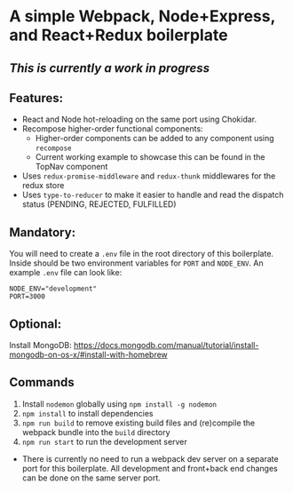 # A simple Webpack, Node+Express, and React+Redux boilerplate
## *This is currently a work in progress*

## Features:
* React and Node hot-reloading on the same port using Chokidar.
* Recompose higher-order functional components:
  * Higher-order components can be added to any component using `recompose`
  * Current working example to showcase this can be found in the TopNav component
* Uses `redux-promise-middleware` and `redux-thunk` middlewares for the redux store
* Uses `type-to-reducer` to make it easier to handle and read the dispatch status (PENDING, REJECTED, FULFILLED)

## Mandatory:
You will need to create a `.env` file in the root directory of this boilerplate. Inside should be two environment variables for `PORT` and `NODE_ENV`.
An example `.env` file can look like:
```
NODE_ENV="development"
PORT=3000
```

## Optional:
Install MongoDB: https://docs.mongodb.com/manual/tutorial/install-mongodb-on-os-x/#install-with-homebrew

## Commands
1. Install `nodemon` globally using `npm install -g nodemon`
2. `npm install` to install dependencies
3. `npm run build` to remove existing build files and (re)compile the webpack bundle into the `build` directory
4. `npm run start` to run the development server
  * There is currently no need to run a webpack dev server on a separate port for this boilerplate. All development and front+back end changes can be done on the same server port.

